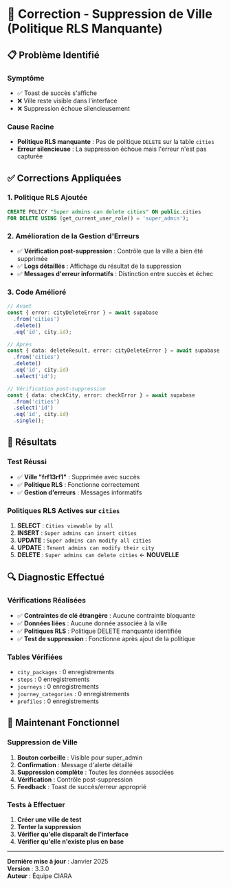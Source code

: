 # 🔧 Correction - Suppression de Ville (Politique RLS Manquante)

## 📋 **Problème Identifié**

### **Symptôme**
- ✅ Toast de succès s'affiche
- ❌ Ville reste visible dans l'interface
- ❌ Suppression échoue silencieusement

### **Cause Racine**
- **Politique RLS manquante** : Pas de politique `DELETE` sur la table `cities`
- **Erreur silencieuse** : La suppression échoue mais l'erreur n'est pas capturée

## ✅ **Corrections Appliquées**

### **1. Politique RLS Ajoutée**
```sql
CREATE POLICY "Super admins can delete cities" ON public.cities
FOR DELETE USING (get_current_user_role() = 'super_admin');
```

### **2. Amélioration de la Gestion d'Erreurs**
- ✅ **Vérification post-suppression** : Contrôle que la ville a bien été supprimée
- ✅ **Logs détaillés** : Affichage du résultat de la suppression
- ✅ **Messages d'erreur informatifs** : Distinction entre succès et échec

### **3. Code Amélioré**
```typescript
// Avant
const { error: cityDeleteError } = await supabase
  .from('cities')
  .delete()
  .eq('id', city.id);

// Après
const { data: deleteResult, error: cityDeleteError } = await supabase
  .from('cities')
  .delete()
  .eq('id', city.id)
  .select('id');

// Vérification post-suppression
const { data: checkCity, error: checkError } = await supabase
  .from('cities')
  .select('id')
  .eq('id', city.id)
  .single();
```

## 🎯 **Résultats**

### **Test Réussi**
- ✅ **Ville "frf13rf1"** : Supprimée avec succès
- ✅ **Politique RLS** : Fonctionne correctement
- ✅ **Gestion d'erreurs** : Messages informatifs

### **Politiques RLS Actives sur `cities`**
1. **SELECT** : `Cities viewable by all`
2. **INSERT** : `Super admins can insert cities`
3. **UPDATE** : `Super admins can modify all cities`
4. **UPDATE** : `Tenant admins can modify their city`
5. **DELETE** : `Super admins can delete cities` ← **NOUVELLE**

## 🔍 **Diagnostic Effectué**

### **Vérifications Réalisées**
- ✅ **Contraintes de clé étrangère** : Aucune contrainte bloquante
- ✅ **Données liées** : Aucune donnée associée à la ville
- ✅ **Politiques RLS** : Politique DELETE manquante identifiée
- ✅ **Test de suppression** : Fonctionne après ajout de la politique

### **Tables Vérifiées**
- `city_packages` : 0 enregistrements
- `steps` : 0 enregistrements
- `journeys` : 0 enregistrements
- `journey_categories` : 0 enregistrements
- `profiles` : 0 enregistrements

## 🚀 **Maintenant Fonctionnel**

### **Suppression de Ville**
1. **Bouton corbeille** : Visible pour super_admin
2. **Confirmation** : Message d'alerte détaillé
3. **Suppression complète** : Toutes les données associées
4. **Vérification** : Contrôle post-suppression
5. **Feedback** : Toast de succès/erreur approprié

### **Tests à Effectuer**
1. **Créer une ville de test**
2. **Tenter la suppression**
3. **Vérifier qu'elle disparaît de l'interface**
4. **Vérifier qu'elle n'existe plus en base**

---

**Dernière mise à jour** : Janvier 2025  
**Version** : 3.3.0  
**Auteur** : Équipe CIARA 
